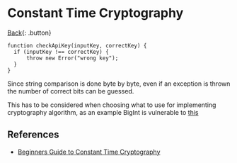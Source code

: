 # Constant Time Cryptography

[Back](../index.md#crypto){: .button}

```
function checkApiKey(inputKey, correctKey) {
  if (inputKey !== correctKey) {
      throw new Error("wrong key");
  }
}
```

Since string comparison is done byte by byte, even if an exception is thrown the number of correct bits can be guessed.

This has to be considered when choosing what to use for implementing cryptography algorithm, as an example BigInt is vulnerable to [this](https://developer.mozilla.org/en-US/docs/Web/JavaScript/Reference/Global_Objects/BigInt#cryptography)

## References

- [Beginners Guide to Constant Time Cryptography](https://www.chosenplaintext.ca/articles/beginners-guide-constant-time-cryptography.html)
